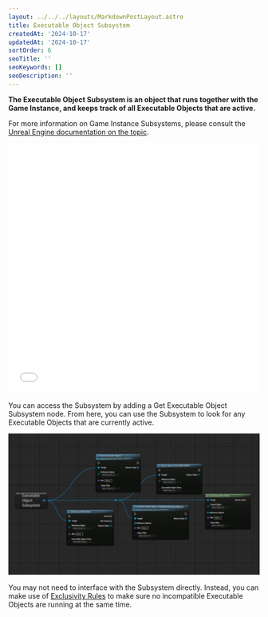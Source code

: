 ```yaml
---
layout: ../../../layouts/MarkdownPostLayout.astro
title: Executable Object Subsystem
createdAt: '2024-10-17'
updatedAt: '2024-10-17'
sortOrder: 6
seoTitle: ''
seoKeywords: []
seoDescription: ''
---
```


**The Executable Object Subsystem is an object that runs together with the Game Instance, and keeps track of all Executable Objects that are active.**

For more information on Game Instance Subsystems, please consult the <a href="https://docs.unrealengine.com/5.2/en-US/programming-subsystems-in-unreal-engine/" target="_blank">Unreal Engine documentation on the topic</a>.

<embed src="/public/pdf/slide-subsystem.pdf" width="100%" height="500px" toolbar=0 frameborder="0" scrolling="no" />

You can access the Subsystem by adding a <span class="function">Get Executable Object Subsystem</span> node. From here, you can use the Subsystem to look for any Executable Objects that are currently active.

![](../../../assets/executable-objects/SearchFunctions-large.jpg)

You may not need to interface with the Subsystem directly. Instead, you can make use of [Exclusivity Rules](/executable-objects/2-tutorials/06-exclusivity) to make sure no incompatible Executable Objects are running at the same time.

